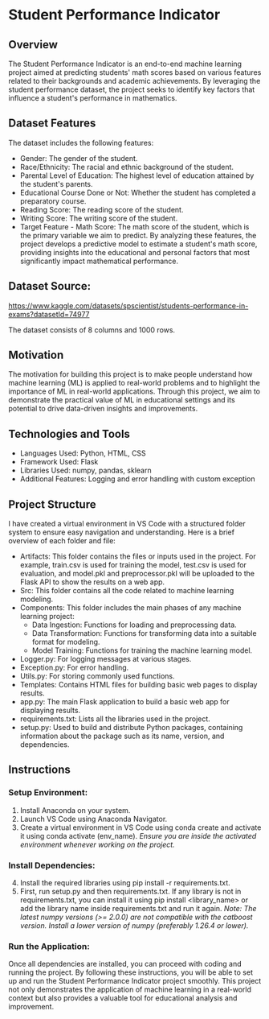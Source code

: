 # Student Performance Indicator
## Overview
The Student Performance Indicator is an end-to-end machine learning project aimed at predicting students' math scores based on various features related to their backgrounds and academic achievements. By leveraging the student performance dataset, the project seeks to identify key factors that influence a student's performance in mathematics.

## Dataset Features
The dataset includes the following features:

* Gender: The gender of the student.
* Race/Ethnicity: The racial and ethnic background of the student.
* Parental Level of Education: The highest level of education attained by the student's parents.
* Educational Course Done or Not: Whether the student has completed a preparatory course.
* Reading Score: The reading score of the student.
* Writing Score: The writing score of the student.
* Target Feature - Math Score: The math score of the student, which is the primary variable we aim to predict.
By analyzing these features, the project develops a predictive model to estimate a student's math score, providing insights into the educational and personal factors that most significantly impact mathematical performance.

## Dataset Source:
https://www.kaggle.com/datasets/spscientist/students-performance-in-exams?datasetId=74977

The dataset consists of 8 columns and 1000 rows.
## Motivation
The motivation for building this project is to make people understand how machine learning (ML) is applied to real-world problems and to highlight the importance of ML in real-world applications. Through this project, we aim to demonstrate the practical value of ML in educational settings and its potential to drive data-driven insights and improvements.

## Technologies and Tools
* Languages Used: Python, HTML, CSS
* Framework Used: Flask
* Libraries Used: numpy, pandas, sklearn
* Additional Features: Logging and error handling with custom exception 
## Project Structure
I have created a virtual environment in VS Code with a structured folder system to ensure easy navigation and understanding. Here is a brief overview of each folder and file:

* Artifacts: This folder contains the files or inputs used in the project. For example, train.csv is used for training the model, test.csv is used for evaluation, and model.pkl and preprocessor.pkl will be uploaded to the Flask API to show the results on a web app.
* Src: This folder contains all the code related to machine learning modeling.
* Components: This folder includes the main phases of any machine learning project:
  * Data Ingestion: Functions for loading and preprocessing data.
  * Data Transformation: Functions for transforming data into a suitable format for modeling.
  * Model Training: Functions for training the machine learning model.
* Logger.py: For logging messages at various stages.
* Exception.py: For error handling.
* Utils.py: For storing commonly used functions.
* Templates: Contains HTML files for building basic web pages to display results.
* app.py: The main Flask application to build a basic web app for displaying results.
* requirements.txt: Lists all the libraries used in the project.
* setup.py: Used to build and distribute Python packages, containing information about the package such as its name, version, and dependencies.

## Instructions
### Setup Environment:

1. Install Anaconda on your system.
2. Launch VS Code using Anaconda Navigator.
3. Create a virtual environment in VS Code using conda create and activate it using conda activate (env_name).
*Ensure you are inside the activated environment whenever working on the project.*
### Install Dependencies:

4. Install the required libraries using pip install -r requirements.txt.
5. First, run setup.py and then requirements.txt.
If any library is not in requirements.txt, you can install it using pip install <library_name> or add the library name inside requirements.txt and run it again.
*Note: The latest numpy versions (>= 2.0.0) are not compatible with the catboost version. Install a lower version of numpy (preferably 1.26.4 or lower).*
### Run the Application:

Once all dependencies are installed, you can proceed with coding and running the project.
By following these instructions, you will be able to set up and run the Student Performance Indicator project smoothly. This project not only demonstrates the application of machine learning in a real-world context but also provides a valuable tool for educational analysis and improvement.









